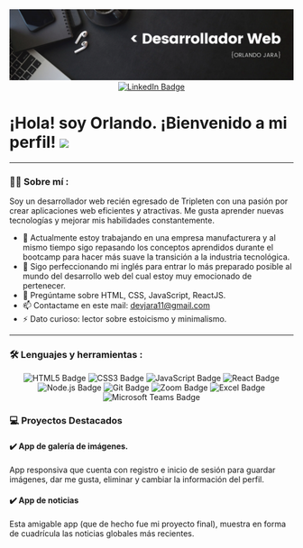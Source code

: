 <div id="header" align="center">
  <img decoding="async" src="https://github.com/jarawd/jarawd/blob/main/Black%20Minimal%20Motivation%20Quote%20LinkedIn%20Banner%20(1).png" width="800"/>
</div>

<div id="badges" align="center">
  <a href="https://www.linkedin.com/in/orlando-jara-976288271/">
    <img src="https://img.shields.io/badge/LinkedIn-0077B5?style=for-the-badge&logo=linkedin&logoColor=white" alt="LinkedIn Badge"/>
  </a>
</div>

<h1>
  ¡Hola! soy Orlando. ¡Bienvenido a mi perfil!
  <img decoding="async" src="https://media.giphy.com/media/hvRJCLFzcasrR4ia7z/giphy.gif" width="30px"/>
</h1>

---
 <div id="header" align="left">

### :man_technologist: Sobre mí :

Soy un desarrollador web recién egresado de Tripleten con una pasión por crear aplicaciones web eficientes y atractivas. Me gusta aprender nuevas tecnologías y mejorar mis habilidades constantemente.
* :telescope: Actualmente estoy trabajando en una empresa manufacturera y al mismo tiempo sigo repasando los conceptos aprendidos durante el bootcamp para hacer más suave la transición a la industria tecnológica.
* 🌱 Sigo perfeccionando mi inglés para entrar lo más preparado posible al mundo del desarrollo web del cual estoy muy emocionado de pertenecer.
* 💬 Pregúntame sobre HTML, CSS, JavaScript, ReactJS.
* 📫 Contactame en este mail: devjara11@gmail.com
* ⚡ Dato curioso: lector sobre estoicismo y minimalismo.

---

### :hammer_and_wrench: Lenguajes y herramientas :

<div id="badges" align="center">
  <img src="https://img.shields.io/badge/HTML5-E34F26?style=for-the-badge&logo=html5&logoColor=white" alt="HTML5 Badge"/>
  <img src="https://img.shields.io/badge/CSS3-1572B6?style=for-the-badge&logo=css3&logoColor=white" alt="CSS3 Badge"/>
  <img src="https://img.shields.io/badge/JavaScript-F7DF1E?style=for-the-badge&logo=javascript&logoColor=black" alt="JavaScript Badge"/>
  <img src="https://img.shields.io/badge/React-20232A?style=for-the-badge&logo=react&logoColor=61DAFB" alt="React Badge"/>
  <img src="https://img.shields.io/badge/Node.js-339933?style=for-the-badge&logo=nodedotjs&logoColor=white" alt="Node.js Badge"/>
  <img src="https://img.shields.io/badge/Git-F05032?style=for-the-badge&logo=git&logoColor=white" alt="Git Badge"/>
  <img src="https://img.shields.io/badge/Zoom-2D8CFF?style=for-the-badge&logo=zoom&logoColor=white" alt="Zoom Badge"/>
  <img src="https://img.shields.io/badge/Microsoft_Excel-217346?style=for-the-badge&logo=microsoft-excel&logoColor=white" alt="Excel Badge"/>
  <img src="https://img.shields.io/badge/Microsoft_Teams-6264A7?style=for-the-badge&logo=microsoft-teams&logoColor=white" alt="Microsoft Teams Badge"/>
</div>


### :computer: Proyectos Destacados
#### 	:heavy_check_mark: App de galería de imágenes.
App responsiva que cuenta con registro e inicio de sesión para guardar imágenes, dar me gusta, eliminar y cambiar la información del perfil.

#### 	:heavy_check_mark: App de noticias
Esta amigable app (que de hecho fue mi proyecto final), muestra en forma de cuadrícula las noticias globales más recientes.
